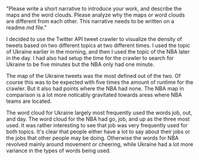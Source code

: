 "Please write a short narrative to introduce your work, and describe the maps and the word clouds. Please analyze why the maps or word clouds
are different from each other. This narrative needs to be written on a readme.md file."

I decided to use the Twitter API tweet crawler to visualize the density of tweets based on two different topics at two different times.
I used the topic of Ukraine earlier in the morning, and then I used the topic of the NBA later in the day. I had also had setup the time
for the crawler to search for Ukraine to be five minutes but the NBA only had one minute.

The map of the Ukraine tweets was the most defined out of the two. Of course this was to be expected with five times the amount of runtime
for the crawler. But it also had points where the NBA had none. The NBA map in comparison is a lot more noticably gravitated towards areas
where NBA teams are located.

The word cloud for Ukraine largely most frequently used the words job, out, and day. The word cloud for the NBA had go, job, and up as the
three most used. It was rather interesting to see that job was very frequently used for both topics. It's clear that people either have a
lot to say about their jobs or the jobs that other people may be doing. Otherwise the words for NBA revolved mainly around movement or 
cheering, while Ukraine had a lot more variance in the types of words being used. 